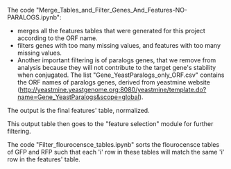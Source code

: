 The code "Merge_Tables_and_Filter_Genes_And_Features-NO-PARALOGS.ipynb": 
* merges all the features tables that were generated for this project according to the ORF name. 
* filters genes with too many missing values, and features with too many missing values. 
* Another important filtering is of paralogs genes, that we remove from analysis because they will not contribute to the target gene's stability when conjugated. The list "Gene_YeastParalogs_only_ORF.csv" contains the ORF names of paralogs genes, derived from yeastmine website (http://yeastmine.yeastgenome.org:8080/yeastmine/template.do?name=Gene_YeastParalogs&scope=global).  

The output is the final features' table, normalized. 

This output table then goes to the "feature selection" module for further filtering. 

The code "Filter_flourocensce_tables.ipynb" sorts the flourocensce tables of GFP and RFP such that each 'i' row in these tables will match the same 'i' row in the features' table.
